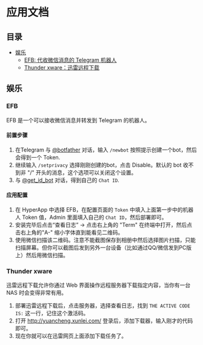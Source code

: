 # 应用文档


## 目录

* [娱乐](#娱乐)
    * [EFB: 代收微信消息的 Telegram 机器人](#efb)
    * [Thunder xware：迅雷远程下载](#thunder-xware)


## 娱乐

### EFB

EFB 是一个可以接收微信消息并转发到 Telegram 的机器人。

#### 前置步骤

1. 在Telegram 与 [@botfather](https://t.me/botfather) 对话，输入 `/newbot` 按照提示创建一个bot，然后会得到一个 Token.
2. 继续输入 `/setprivacy` 选择刚刚创建的bot，点击 Disable。默认的 bot 收不到非 "/" 开头的消息，这个选项可以关闭这个设置。
3. 与 [@get_id_bot](https://t.me/get_id_bot) 对话，得到自己的 `Chat ID`.

#### 应用配置

1. 在 HyperApp 中选择 EFB，在配置页面的 `Token` 中填入上面第一步中的机器人 Token 值，Admin 里面填入自己的 `Chat ID`，然后部署即可。
2. 安装完毕后点击“查看日志” -> 点击右上角的 "Term" 在终端中打开，然后点击右上角的"A-" 缩小字体直到能看见二维码。
3. 使用微信扫描该二维码。注意不能截图保存到相册中然后选择图片扫描，只能扫描屏幕。但你可以截图后发到另外一台设备（比如通过QQ/微信发到PC版上）然后用微信扫描。


### Thunder xware

迅雷远程下载允许你通过 Web 界面操作远程服务器下载指定内容，当你有一台 NAS 时会变得非常有用。

1. 部署迅雷远程下载后，点击服务器，选择查看日志，找到 `THE ACTIVE CODE IS:` 这一行，记住这个激活码。
2. 打开 http://yuancheng.xunlei.com/ 登录后，添加下载器，输入刚才的代码即可。
3. 现在你就可以在迅雷网页上面添加下载任务了。



